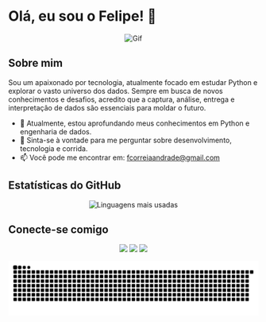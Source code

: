 # Olá, eu sou o Felipe! 👋

<div align="center">
  <img src="https://raw.githubusercontent.com/RaghavK16/RaghavK16/master/octo.gif" height="180" width="180" alt="Gif">
</div>

## Sobre mim

Sou um apaixonado por tecnologia, atualmente focado em estudar Python e explorar o vasto universo dos dados. Sempre em busca de novos conhecimentos e desafios, acredito que a captura, análise, entrega e interpretação de dados são essenciais para moldar o futuro.
- 🌱 Atualmente, estou aprofundando meus conhecimentos em Python e engenharia de dados.
- 💬 Sinta-se à vontade para me perguntar sobre desenvolvimento, tecnologia e corrida.
- 📫 Você pode me encontrar em: [fcorreiaandrade@gmail.com](mailto:fcorreiaandrade@gmail.com)

## Estatísticas do GitHub

<div align="center">
  <img height="180em" src="https://github-readme-stats.vercel.app/api/top-langs/?username=Percon12&layout=compact&langs_count=7&theme=chartreuse-dark" alt="Linguagens mais usadas">
</div>

## Conecte-se comigo

<div align="center">
  <a href="https://instagram.com/felipecorreiaandrade" target="_blank"><img src="https://img.shields.io/badge/-Instagram-%23E4405F?style=for-the-badge&logo=instagram&logoColor=white" target="_blank"></a> 
  <a href="mailto:fcorreiaandrade@gmail.com"><img src="https://img.shields.io/badge/-Gmail-%23333?style=for-the-badge&logo=gmail&logoColor=white" target="_blank"></a>
  <a href="https://www.linkedin.com/in/felipe-correia-andrade-5bb6201b2/" target="_blank"><img src="https://img.shields.io/badge/-LinkedIn-%230077B5?style=for-the-badge&logo=linkedin&logoColor=white" target="_blank"></a>
</div>

![Snake animation](https://github.com/Percon12/Percon12/blob/output/github-contribution-grid-snake.svg)
